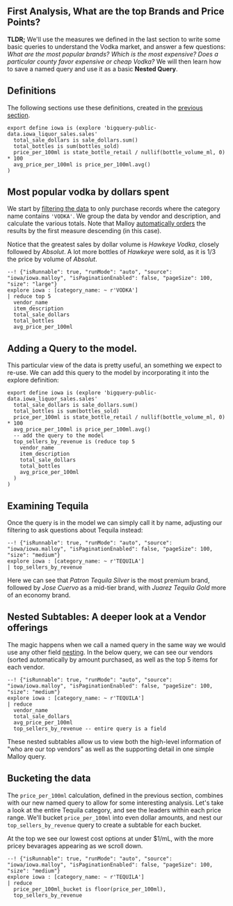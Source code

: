 ## First Analysis, What are the top Brands and Price Points?

**TLDR;** We'll use the measures we defined in the last section to write some basic queries to understand the Vodka market, and answer a few questions:  *What are the most popular brands?  Which is the most expensive?  Does a particular county favor expensive or cheap Vodka?*  We will then learn how to save a named query and use it as a basic **Nested Query**.

## Definitions
The following sections use these definitions, created in the [previous
section](step2.md).

```malloy
export define iowa is (explore 'bigquery-public-data.iowa_liquor_sales.sales'
  total_sale_dollars is sale_dollars.sum()
  total_bottles is sum(bottles_sold)
  price_per_100ml is state_bottle_retail / nullif(bottle_volume_ml, 0) * 100
  avg_price_per_100ml is price_per_100ml.avg()
)
```

## Most popular vodka by dollars spent
We start by  [filtering the data](../../language/filters.md) to only purchase records where the category name contains `'VODKA'`.  We group the data by vendor and description, and calculate the various totals. Note that Malloy [automatically orders](../../patterns/order_by.md) the results by the first measure descending (in this case).

Notice that the greatest sales by dollar volume is *Hawkeye Vodka*, closely followed by *Absolut*.  A lot more bottles of *Hawkeye* were sold, as it is 1/3 the price by volume of *Absolut*.

```malloy
--! {"isRunnable": true, "runMode": "auto", "source": "iowa/iowa.malloy", "isPaginationEnabled": false, "pageSize": 100, "size": "large"}
explore iowa : [category_name: ~ r'VODKA']
| reduce top 5
  vendor_name
  item_description
  total_sale_dollars
  total_bottles
  avg_price_per_100ml

```

## Adding a Query to the model.
This particular view of the data is pretty useful, an something we expect to re-use.  We can add this query to the model by incorporating it into the explore definition:

```malloy
export define iowa is (explore 'bigquery-public-data.iowa_liquor_sales.sales'
  total_sale_dollars is sale_dollars.sum()
  total_bottles is sum(bottles_sold)
  price_per_100ml is state_bottle_retail / nullif(bottle_volume_ml, 0) * 100
  avg_price_per_100ml is price_per_100ml.avg()
  -- add the query to the model
  top_sellers_by_revenue is (reduce top 5
    vendor_name
    item_description
    total_sale_dollars
    total_bottles
    avg_price_per_100ml
  )
)
```

## Examining Tequila

Once the query is in the model we can simply call it by name, adjusting our filtering to ask questions about Tequila instead:


```malloy
--! {"isRunnable": true, "runMode": "auto", "source": "iowa/iowa.malloy", "isPaginationEnabled": false, "pageSize": 100, "size": "medium"}
explore iowa : [category_name: ~ r'TEQUILA']
| top_sellers_by_revenue

```

Here we can see that *Patron Tequila Silver* is the most premium brand, followed by *Jose Cuervo* as a mid-tier  brand, with *Juarez Tequila Gold* more of an economy brand.

## Nested Subtables: A deeper look at a Vendor offerings
The magic happens when we call a named query in the same way we would use any other field [nesting](nesting.md). In the below query, we can see our vendors (sorted automatically by amount purchased, as well as the top 5 items for each vendor.


```malloy
--! {"isRunnable": true, "runMode": "auto", "source": "iowa/iowa.malloy", "isPaginationEnabled": false, "pageSize": 100, "size": "medium"}
explore iowa : [category_name: ~ r'TEQUILA']
| reduce
  vendor_name
  total_sale_dollars
  avg_price_per_100ml
  top_sellers_by_revenue -- entire query is a field

```

These nested subtables allow us to view both the high-level information of "who are our top vendors" as well as the supporting detail in one simple Malloy query.

## Bucketing the data
The `price_per_100ml` calculation, defined in the previous section, combines with our new named query to allow for some interesting analysis. Let's take a look at the entire Tequila category, and see the leaders within each price range.  We'll bucket `price_per_100ml` into even dollar amounts, and nest our `top_sellers_by_revenue` query to create a subtable for each bucket.

At the top we see our lowest cost options at under $1/mL, with the more pricey bevarages appearing as we scroll down.

```malloy
--! {"isRunnable": true, "runMode": "auto", "source": "iowa/iowa.malloy", "isPaginationEnabled": false, "pageSize": 100, "size": "medium"}
explore iowa : [category_name: ~ r'TEQUILA']
| reduce
  price_per_100ml_bucket is floor(price_per_100ml),
  top_sellers_by_revenue

```
